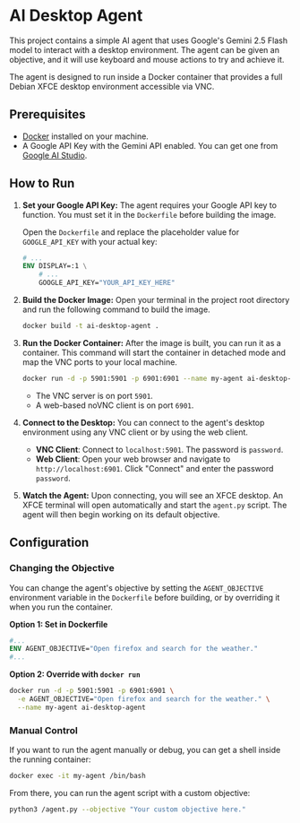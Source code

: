 # AI Desktop Agent

This project contains a simple AI agent that uses Google's Gemini 2.5 Flash model to interact with a desktop environment. The agent can be given an objective, and it will use keyboard and mouse actions to try and achieve it.

The agent is designed to run inside a Docker container that provides a full Debian XFCE desktop environment accessible via VNC.

## Prerequisites

- [Docker](https://docs.docker.com/get-docker/) installed on your machine.
- A Google API Key with the Gemini API enabled. You can get one from [Google AI Studio](https://aistudio.google.com/app/apikey).

## How to Run

1.  **Set your Google API Key:**
    The agent requires your Google API key to function. You must set it in the `Dockerfile` before building the image.

    Open the `Dockerfile` and replace the placeholder value for `GOOGLE_API_KEY` with your actual key:

    ```Dockerfile
    # ...
    ENV DISPLAY=:1 \
        # ...
        GOOGLE_API_KEY="YOUR_API_KEY_HERE"
    ```

2.  **Build the Docker Image:**
    Open your terminal in the project root directory and run the following command to build the image.

    ```bash
    docker build -t ai-desktop-agent .
    ```

3.  **Run the Docker Container:**
    After the image is built, you can run it as a container. This command will start the container in detached mode and map the VNC ports to your local machine.

    ```bash
    docker run -d -p 5901:5901 -p 6901:6901 --name my-agent ai-desktop-agent
    ```
    - The VNC server is on port `5901`.
    - A web-based noVNC client is on port `6901`.

4.  **Connect to the Desktop:**
    You can connect to the agent's desktop environment using any VNC client or by using the web client.

    - **VNC Client**: Connect to `localhost:5901`. The password is `password`.
    - **Web Client**: Open your web browser and navigate to `http://localhost:6901`. Click "Connect" and enter the password `password`.

5.  **Watch the Agent:**
    Upon connecting, you will see an XFCE desktop. An XFCE terminal will open automatically and start the `agent.py` script. The agent will then begin working on its default objective.

## Configuration

### Changing the Objective

You can change the agent's objective by setting the `AGENT_OBJECTIVE` environment variable in the `Dockerfile` before building, or by overriding it when you run the container.

**Option 1: Set in Dockerfile**
```Dockerfile
#...
ENV AGENT_OBJECTIVE="Open firefox and search for the weather."
#...
```

**Option 2: Override with `docker run`**
```bash
docker run -d -p 5901:5901 -p 6901:6901 \
  -e AGENT_OBJECTIVE="Open firefox and search for the weather." \
  --name my-agent ai-desktop-agent
```

### Manual Control

If you want to run the agent manually or debug, you can get a shell inside the running container:
```bash
docker exec -it my-agent /bin/bash
```

From there, you can run the agent script with a custom objective:
```bash
python3 /agent.py --objective "Your custom objective here."
```

